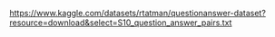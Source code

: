 https://www.kaggle.com/datasets/rtatman/questionanswer-dataset?resource=download&select=S10_question_answer_pairs.txt